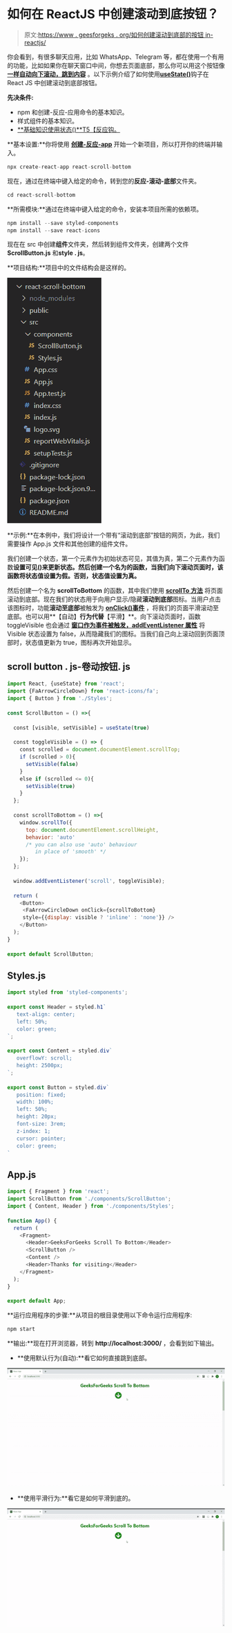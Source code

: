 # 如何在 ReactJS 中创建滚动到底按钮？

> 原文:[https://www . geesforgeks . org/如何创建滚动到底部的按钮 in-reactjs/](https://www.geeksforgeeks.org/how-to-create-a-scroll-to-bottom-button-in-reactjs/)

你会看到，有很多聊天应用，比如 WhatsApp、Telegram 等，都在使用一个有用的功能，比如如果你在聊天窗口中间，你想去页面底部，那么你可以用这个按钮像 [**<u>一样自动向下滚动，跳到内容</u>**](https://www.geeksforgeeks.org/how-to-scroll-to-a-particular-element-or-skip-to-content-in-reactjs/) 。以下示例介绍了如何使用[**<u>useState()</u>**](https://www.geeksforgeeks.org/what-is-usestate-in-react/)钩子在 React JS 中创建滚动到底部按钮。

**先决条件:**

*   npm 和创建-反应-应用命令的基本知识。
*   样式组件的基本知识。
*   [**<u>基础知识使用状态()</u>**T5【反应钩。](https://www.geeksforgeeks.org/what-is-usestate-in-react/)

**基本设置:**你将使用 [**<u>创建-反应-app</u>**](https://www.geeksforgeeks.org/reactjs-setting-development-environment/) 开始一个新项目，所以打开你的终端并输入。

```jsx
npx create-react-app react-scroll-bottom
```

现在，通过在终端中键入给定的命令，转到您的**反应-滚动-底部**文件夹。

```jsx
cd react-scroll-bottom
```

**所需模块:**通过在终端中键入给定的命令，安装本项目所需的依赖项。

```jsx
npm install --save styled-components
npm install --save react-icons
```

现在在 src 中创建**组件**文件夹，然后转到组件文件夹，创建两个文件 **ScrollButton.js** 和**style . js**。

**项目结构:**项目中的文件结构会是这样的。

![](img/8e754e30afbc1d594a8d1b32e353a865.png)

**示例:**在本例中，我们将设计一个带有“滚动到底部”按钮的网页，为此，我们需要操作 App.js 文件和其他创建的组件文件。

我们创建一个状态，第一个元素作为初始状态可见，其值为真，第二个元素作为函数**设置可见()**来更新状态。然后创建一个名为**的函数，当我们向下滚动页面时，该函数将状态值设置为假。否则，状态值设置为真。**

然后创建一个名为 **scrollToBottom** 的函数，其中我们使用 [**<u>scrollTo 方法</u>**](https://www.geeksforgeeks.org/how-to-scroll-to-a-particular-element-or-skip-to-content-in-reactjs/) 将页面滚动到底部。现在我们的状态用于向用户显示/隐藏**滚动到底部**图标。当用户点击该图标时，功能**滚动至底部**被触发为 [**<u>onClick()事件</u>**](https://www.geeksforgeeks.org/javascript-events/) ，将我们的页面平滑滚动至底部。也可以用**【自动】**行为代替**【平滑】**。向下滚动页面时，函数 toggleVisible 也会通过 [**<u>窗口作为事件被触发，addEventListener 属性</u>**](https://www.geeksforgeeks.org/javascript-addeventlistener-with-examples/) 将 Visible 状态设置为 false，从而隐藏我们的图标。当我们自己向上滚动回到页面顶部时，状态值更新为 true，图标再次开始显示。

## scroll button . js-卷动按钮. js

```jsx
import React, {useState} from 'react'; 
import {FaArrowCircleDown} from 'react-icons/fa'; 
import { Button } from './Styles'; 

const ScrollButton = () =>{ 

  const [visible, setVisible] = useState(true) 

  const toggleVisible = () => { 
    const scrolled = document.documentElement.scrollTop; 
    if (scrolled > 0){ 
      setVisible(false) 
    }  
    else if (scrolled <= 0){ 
      setVisible(true) 
    } 
  }; 

  const scrollToBottom = () =>{ 
    window.scrollTo({ 
      top: document.documentElement.scrollHeight, 
      behavior: 'auto'
      /* you can also use 'auto' behaviour 
         in place of 'smooth' */
    }); 
  }; 

  window.addEventListener('scroll', toggleVisible); 

  return ( 
    <Button> 
     <FaArrowCircleDown onClick={scrollToBottom}  
     style={{display: visible ? 'inline' : 'none'}} /> 
    </Button> 
  ); 
} 

export default ScrollButton;
```

## Styles.js

```jsx
import styled from 'styled-components'; 

export const Header = styled.h1` 
   text-align: center; 
   left: 50%;
   color: green; 
`; 

export const Content = styled.div` 
   overflowY: scroll; 
   height: 2500px; 
`; 

export const Button = styled.div` 
   position: fixed;  
   width: 100%; 
   left: 50%; 
   height: 20px; 
   font-size: 3rem; 
   z-index: 1; 
   cursor: pointer; 
   color: green; 
`
```

## App.js

```jsx
import { Fragment } from 'react'; 
import ScrollButton from './components/ScrollButton'; 
import { Content, Header } from './components/Styles'; 

function App() { 
  return ( 
    <Fragment> 
      <Header>GeeksForGeeks Scroll To Bottom</Header> 
      <ScrollButton /> 
      <Content /> 
      <Header>Thanks for visiting</Header> 
    </Fragment> 
  ); 
} 

export default App;
```

**运行应用程序的步骤:**从项目的根目录使用以下命令运行应用程序:

```jsx
npm start
```

**输出:**现在打开浏览器，转到 **http://localhost:3000/** ，会看到如下输出。

*   **使用默认行为(自动):**看它如何直接跳到底部。

![](img/598fa1d2e02426da0693287d729461d3.png)

*   **使用平滑行为:**看它是如何平滑到底的。

![](img/df93e10f9aa289c9e973c6e69bd27da4.png)